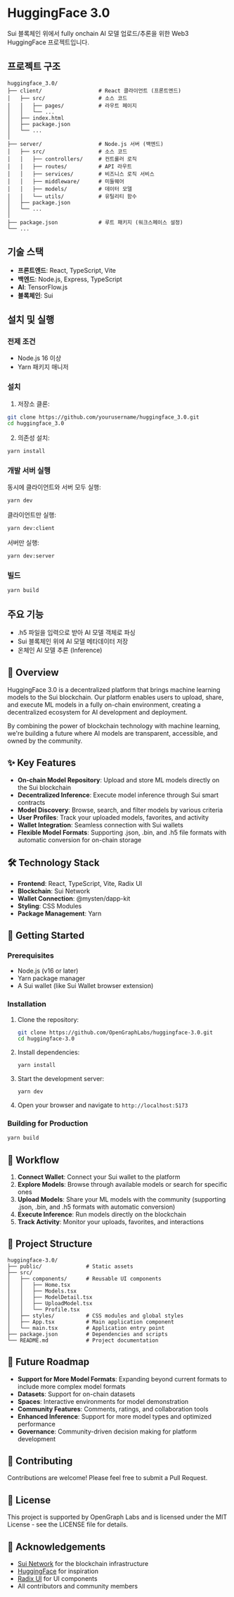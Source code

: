 # HuggingFace 3.0

Sui 블록체인 위에서 fully onchain AI 모델 업로드/추론을 위한 Web3 HuggingFace 프로젝트입니다.

## 프로젝트 구조

```
huggingface_3.0/
├── client/                  # React 클라이언트 (프론트엔드)
│   ├── src/                 # 소스 코드
│   │   ├── pages/           # 라우트 페이지
│   │   └── ...
│   ├── index.html
│   ├── package.json
│   └── ...
│
├── server/                  # Node.js 서버 (백엔드)
│   ├── src/                 # 소스 코드
│   │   ├── controllers/     # 컨트롤러 로직
│   │   ├── routes/          # API 라우트
│   │   ├── services/        # 비즈니스 로직 서비스
│   │   ├── middleware/      # 미들웨어
│   │   ├── models/          # 데이터 모델
│   │   └── utils/           # 유틸리티 함수
│   ├── package.json
│   └── ...
│
├── package.json             # 루트 패키지 (워크스페이스 설정)
└── ...
```

## 기술 스택

- **프론트엔드**: React, TypeScript, Vite
- **백엔드**: Node.js, Express, TypeScript
- **AI**: TensorFlow.js
- **블록체인**: Sui

## 설치 및 실행

### 전제 조건

- Node.js 16 이상
- Yarn 패키지 매니저

### 설치

1. 저장소 클론:

```bash
git clone https://github.com/yourusername/huggingface_3.0.git
cd huggingface_3.0
```

2. 의존성 설치:

```bash
yarn install
```

### 개발 서버 실행

동시에 클라이언트와 서버 모두 실행:

```bash
yarn dev
```

클라이언트만 실행:

```bash
yarn dev:client
```

서버만 실행:

```bash
yarn dev:server
```

### 빌드

```bash
yarn build
```

## 주요 기능

- .h5 파일을 입력으로 받아 AI 모델 객체로 파싱
- Sui 블록체인 위에 AI 모델 메타데이터 저장
- 온체인 AI 모델 추론 (Inference)

## 🌟 Overview

HuggingFace 3.0 is a decentralized platform that brings machine learning models to the Sui blockchain. Our platform enables users to upload, share, and execute ML models in a fully on-chain environment, creating a decentralized ecosystem for AI development and deployment.

By combining the power of blockchain technology with machine learning, we're building a future where AI models are transparent, accessible, and owned by the community.

## ✨ Key Features

- **On-chain Model Repository**: Upload and store ML models directly on the Sui blockchain
- **Decentralized Inference**: Execute model inference through Sui smart contracts
- **Model Discovery**: Browse, search, and filter models by various criteria
- **User Profiles**: Track your uploaded models, favorites, and activity
- **Wallet Integration**: Seamless connection with Sui wallets
- **Flexible Model Formats**: Supporting .json, .bin, and .h5 file formats with automatic conversion for on-chain storage

<!-- ## 🖼️ Screenshots

<div align="center">
  <img src="https://via.placeholder.com/800x450.png?text=Home+Page" alt="Home Page" width="800">
  <p><em>Home Page</em></p>
  
  <img src="https://via.placeholder.com/800x450.png?text=Models+Page" alt="Models Page" width="800">
  <p><em>Models Page</em></p>
  
  <img src="https://via.placeholder.com/800x450.png?text=Model+Detail" alt="Model Detail" width="800">
  <p><em>Model Detail Page</em></p>
</div> -->

## 🛠️ Technology Stack

- **Frontend**: React, TypeScript, Vite, Radix UI
- **Blockchain**: Sui Network
- **Wallet Connection**: @mysten/dapp-kit
- **Styling**: CSS Modules
- **Package Management**: Yarn

## 🚀 Getting Started

### Prerequisites

- Node.js (v16 or later)
- Yarn package manager
- A Sui wallet (like Sui Wallet browser extension)

### Installation

1. Clone the repository:
   ```bash
   git clone https://github.com/OpenGraphLabs/huggingface-3.0.git
   cd huggingface-3.0
   ```

2. Install dependencies:
   ```bash
   yarn install
   ```

3. Start the development server:
   ```bash
   yarn dev
   ```

4. Open your browser and navigate to `http://localhost:5173`

### Building for Production

```bash
yarn build
```

## 🔄 Workflow

1. **Connect Wallet**: Connect your Sui wallet to the platform
2. **Explore Models**: Browse through available models or search for specific ones
3. **Upload Models**: Share your ML models with the community (supporting .json, .bin, and .h5 formats with automatic conversion)
4. **Execute Inference**: Run models directly on the blockchain
5. **Track Activity**: Monitor your uploads, favorites, and interactions

## 🧩 Project Structure

```
huggingface-3.0/
├── public/              # Static assets
├── src/
│   ├── components/      # Reusable UI components
│   │   ├── Home.tsx
│   │   ├── Models.tsx
│   │   ├── ModelDetail.tsx
│   │   ├── UploadModel.tsx
│   │   └── Profile.tsx
│   ├── styles/          # CSS modules and global styles
│   ├── App.tsx          # Main application component
│   └── main.tsx         # Application entry point
├── package.json         # Dependencies and scripts
└── README.md            # Project documentation
```

## 🔮 Future Roadmap

- **Support for More Model Formats**: Expanding beyond current formats to include more complex model formats
- **Datasets**: Support for on-chain datasets
- **Spaces**: Interactive environments for model demonstration
- **Community Features**: Comments, ratings, and collaboration tools
- **Enhanced Inference**: Support for more model types and optimized performance
- **Governance**: Community-driven decision making for platform development

## 🤝 Contributing

Contributions are welcome! Please feel free to submit a Pull Request.

## 📄 License

This project is supported by OpenGraph Labs and is licensed under the MIT License - see the LICENSE file for details.

## 🙏 Acknowledgements

- [Sui Network](https://sui.io/) for the blockchain infrastructure
- [HuggingFace](https://huggingface.co/) for inspiration
- [Radix UI](https://www.radix-ui.com/) for UI components
- All contributors and community members
